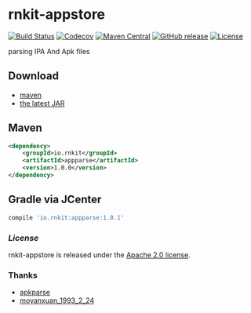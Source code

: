 # rnkit-appstore

[![Build Status](https://travis-ci.org/rnkit/rnkit-appparse.svg?branch=master)](https://travis-ci.org/rnkit/rnkit-appparse)
[![Codecov](https://codecov.io/gh/rnkit/rnkit-appparse/branch/master/graph/badge.svg)](https://codecov.io/gh/rnkit/rnkit-appparse/branch/master)
[![Maven Central](https://maven-badges.herokuapp.com/maven-central/io.rnkit/appparse/badge.svg)](https://maven-badges.herokuapp.com/maven-central/io.rnkit/appparse/)
[![GitHub release](https://img.shields.io/github/release/rnkit/rnkit-appparse.svg)](https://github.com/rnkit/rnkit-appparse/releases)
[![License](https://img.shields.io/badge/license-Apache%202-4EB1BA.svg)](https://www.apache.org/licenses/LICENSE-2.0.html)

parsing IPA And Apk files

## Download

- [maven][1]
- [the latest JAR][2]  

[1]: http://repo1.maven.org/maven2/io/rnkit/appparse/  
[2]: https://search.maven.org/remote_content?g=io.rnkit&a=appparse&v=LATEST

## Maven

```xml
<dependency>
    <groupId>io.rnkit</groupId>
    <artifactId>appparse</artifactId>
    <version>1.0.0</version>
</dependency>
```

## Gradle via JCenter

``` groovy
compile 'io.rnkit:appparse:1.0.1'
```
### *License*

rnkit-appstore is released under the [Apache 2.0 license](LICENSE).

### Thanks

- [apkparse](https://coding.net/u/javacore/p/apkparse/git)
- [moyanxuan_1993_2_24](http://blog.csdn.net/moyanxuan_1993_2_24/article/details/53612001)